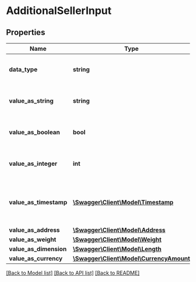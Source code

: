 # AdditionalSellerInput

## Properties
Name | Type | Description | Notes
------------ | ------------- | ------------- | -------------
**data_type** | **string** | The data type of the additional information. | [optional] 
**value_as_string** | **string** | The value when the data type is string. | [optional] 
**value_as_boolean** | **bool** | The value when the data type is boolean. | [optional] 
**value_as_integer** | **int** | The value when the data type is integer. | [optional] 
**value_as_timestamp** | [**\Swagger\Client\Model\Timestamp**](Timestamp.md) | The value when the data type is a date-time formatted string. | [optional] 
**value_as_address** | [**\Swagger\Client\Model\Address**](Address.md) |  | [optional] 
**value_as_weight** | [**\Swagger\Client\Model\Weight**](Weight.md) |  | [optional] 
**value_as_dimension** | [**\Swagger\Client\Model\Length**](Length.md) |  | [optional] 
**value_as_currency** | [**\Swagger\Client\Model\CurrencyAmount**](CurrencyAmount.md) |  | [optional] 

[[Back to Model list]](../README.md#documentation-for-models) [[Back to API list]](../README.md#documentation-for-api-endpoints) [[Back to README]](../README.md)


